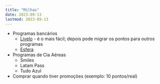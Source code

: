 ```yaml
---
title: "Milhas"
date: 2023-09-13
lastmod: 2023-09-13
---
```

- Programas bancários
	- [Livelo](https://www.livelo.com.br/) - é o mais fácil; depois pode migrar os pontos para outros programas
	- [Esfera](https://www.esfera.com.vc/)
- Programas de Cia Aéreas
	- Smiles
	- Latam Pass
	- Tudo Azul
- Comprar quando tiver promoções (exemplo: 10 pontos/real)